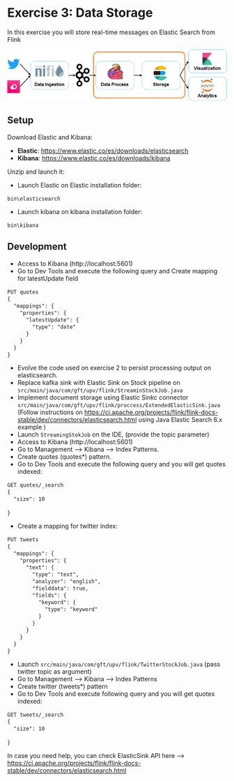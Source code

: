 # Exercise 3: Data Storage

In this exercise you will store real-time messages on Elastic Search from Flink

![Exercise architecture](../img/architecture_exercise3.png)

## Setup

Download Elastic and Kibana:

* **Elastic**: https://www.elastic.co/es/downloads/elasticsearch
* **Kibana**: https://www.elastic.co/es/downloads/kibana

Unzip and launch it:

* Launch Elastic on Elastic installation folder:
```
bin\elasticsearch
```

* Launch kibana on kibana installation folder:
```
bin\kibana
```

## Development

* Access to Kibana (http://localhost:5601)
* Go to Dev Tools and execute the following query and Create mapping for latestUpdate field
```
PUT quotes
{
  "mappings": {
    "properties": {
      "latestUpdate": {
        "type": "date" 
      }
    }
  }
}
```
* Evolve the code used on exercise 2 to persist processing output on elasticsearch. 
* Replace kafka sink with Elastic Sink on Stock pipeline on `src/main/java/com/gft/upv/flink/StreaminStockJob.java`
* Implement document storage using Elastic Sinkc connector `src/main/java/com/gft/upv/flink/proccess/ExtendedElasticSink.java` (Follow instructions on https://ci.apache.org/projects/flink/flink-docs-stable/dev/connectors/elasticsearch.html using Java Elastic Search 6.x example )
* Launch `StreamingStokJob` on the IDE, (provide the topic parameter)
* Access to Kibana (http://localhost:5601)
* Go to Management --> Kibana --> Index Patterns.
* Create quotes (quotes*) pattern.
* Go to Dev Tools and execute the following query and you will get quotes indexed:

```
GET quotes/_search
{
  "size": 10

}
```

* Create a mapping for twitter index:
```
PUT tweets
{
  "mappings": {
    "properties": {
      "text": {
        "type": "text",
        "analyzer": "english",
        "fielddata": true,
        "fields": {
          "keyword": {
            "type": "keyword"
          }
        }
      }
    }
  }
}
```

* Launch `src/main/java/com/gft/upv/flink/TwitterStockJob.java` (pass twitter topic as argument)
* Go to Management --> Kibana --> Index Patterns
* Create twitter (tweets*) pattern
* Go to Dev Tools and execute following query and you will get quotes indexed:
```
GET tweets/_search
{
  "size": 10

}
```

In case you need help, you can check ElasticSink API here --> https://ci.apache.org/projects/flink/flink-docs-stable/dev/connectors/elasticsearch.html

